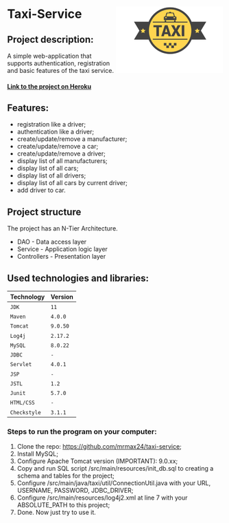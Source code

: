 # Taxi-Service <img src="https://github.com/mrmax24/taxi-service/blob/main/taxi-logo-5.png" align="right"/>

## Project description:
A simple web-application that supports authentication, registration and basic features of the taxi service.

#### [Link to the project on Heroku](https://simple-taxi.herokuapp.com)
## Features:
- registration like a driver;
- authentication like a driver;
- create/update/remove a manufacturer;
- create/update/remove a car;
- create/update/remove a driver;
- display list of all manufacturers;
- display list of all cars;
- display list of all drivers;
- display list of all cars by current driver;
- add driver to car.

## Project structure

The project has an N-Tier Architecture.
- DAO - Data access layer 
- Service - Application logic layer
- Controllers - Presentation layer

## Used technologies and libraries:
| Technology   | Version  |
|:-------------|:---------|
| `JDK`        | `11`     |
| `Maven`      | `4.0.0`  |
| `Tomcat`           | `9.0.50` |
| `Log4j`      | `2.17.2` |
| `MySQL`      | `8.0.22` |
| `JDBC`      | `-`      |
| `Servlet`    | `4.0.1`  |
| `JSP`        | `-`      |
| `JSTL`       | `1.2`    |
| `Junit`      | `5.7.0`  |
| `HTML/CSS`   | `-`      |
| `Checkstyle` | `3.1.1`  |


### Steps to run the program on your computer:
1. Clone the repo: https://github.com/mrmax24/taxi-service; 
2. Install MySQL; 
3. Configure Apache Tomcat version (IMPORTANT): 9.0.xx; 
4. Copy and run SQL script /src/main/resources/init_db.sql to creating a schema and tables for the project; 
5. Configure /src/main/java/taxi/util/ConnectionUtil.java with your URL, USERNAME, PASSWORD, JDBC_DRIVER; 
6. Configure /src/main/resources/log4j2.xml at line 7 with your ABSOLUTE_PATH to this project; 
7. Done. Now just try to use it.
